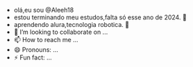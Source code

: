 -  olá,eu sou @Aleeh18
- estou terminando meu estudos,falta só esse ano de 2024. 🤍
- aprendendo alura,tecnologia robotica. 🤍
- 💞️ I’m looking to collaborate on ...
- 📫 How to reach me ...
- 😄 Pronouns: ...
- ⚡ Fun fact: ...

<!---
Aleeh18/Aleeh18 is a ✨ special ✨ repository because its `README.md` (this file) appears on your GitHub profile.
You can click the Preview link to take a look at your changes.
--->
